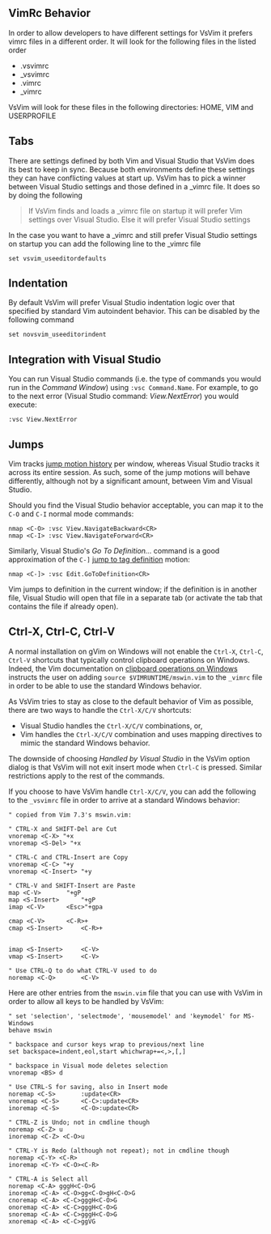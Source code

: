 ## VimRc Behavior

In order to allow developers to have different settings for VsVim it prefers vimrc files in a different order.  It will look for the following files in the listed order

* .vsvimrc
* _vsvimrc
* .vimrc
* _vimrc

VsVim will look for these files in the following directories: HOME, VIM and USERPROFILE

## Tabs 

There are settings defined by both Vim and Visual Studio that VsVim does its best to keep in sync.  Because both environments define these settings they can have conflicting values at start up.  VsVim has to pick a winner between Visual Studio settings and those defined in a _vimrc file.  It does so by doing the following

> If VsVim finds and loads a _vimrc file on startup it will prefer Vim settings over Visual Studio.  Else it will prefer Visual Studio settings

In the case you want to have a _vimrc and still prefer Visual Studio settings on startup you can add the following line to the _vimrc file 

    set vsvim_useeditordefaults

## Indentation

By default VsVim will prefer Visual Studio indentation logic over that specified by standard Vim autoindent behavior.  This can be disabled by the following command

    set novsvim_useeditorindent

## Integration with Visual Studio

You can run Visual Studio commands (i.e. the type of commands you would run in the *Command Window*) using `:vsc Command.Name`. For example, to go to the next error (Visual Studio command: *View.NextError*) you would execute: 

    :vsc View.NextError

## Jumps

Vim tracks [jump motion history](http://vimdoc.sourceforge.net/htmldoc/motion.html#jump-motions) per window, whereas Visual Studio tracks it across its entire session. As such, some of the jump motions will behave differently, although not by a significant amount, between Vim and Visual Studio.

Should you find the Visual Studio behavior acceptable, you can map it to the `C-O` and `C-I` normal mode commands:

    nmap <C-O> :vsc View.NavigateBackward<CR>
    nmap <C-I> :vsc View.NavigateForward<CR>


Similarly, Visual Studio's *Go To Definition...* command is a good approximation of the `C-]` [jump to tag definition](http://vimdoc.sourceforge.net/htmldoc/tagsrch.html#CTRL-]) motion:

    nmap <C-]> :vsc Edit.GoToDefinition<CR>

Vim jumps to definition in the current window; if the definition is in another file, Visual Studio will open that file in a separate tab (or activate the tab that contains the file if already open).

<a name="clipboard"></a>
## Ctrl-X, Ctrl-C, Ctrl-V

A normal installation on gVim on Windows will not enable the `Ctrl-X`, `Ctrl-C`, `Ctrl-V` shortcuts that typically control clipboard operations on Windows. Indeed, the Vim documentation on [clipboard operations on Windows](http://vimdoc.sourceforge.net/htmldoc/gui_w32.html#gui-clipboard) instructs the user on adding `source $VIMRUNTIME/mswin.vim` to the `_vimrc` file in order to be able to use the standard Windows behavior.

As VsVim tries to stay as close to the default behavior of Vim as possible, there are two ways to handle the `Ctrl-X/C/V` shortcuts:
* Visual Studio handles the `Ctrl-X/C/V` combinations, or,
* Vim handles the `Ctrl-X/C/V` combination and uses mapping directives to mimic the standard Windows behavior.

The downside of choosing *Handled by Visual Studio* in the VsVim option dialog is that VsVim will not exit insert mode when `Ctrl-C` is pressed. Similar restrictions apply to the rest of the commands.

If you choose to have VsVim handle `Ctrl-X/C/V`, you can add the following to the `_vsvimrc` file in order to arrive at a standard Windows behavior:
```vim
" copied from Vim 7.3's mswin.vim:

" CTRL-X and SHIFT-Del are Cut
vnoremap <C-X> "+x
vnoremap <S-Del> "+x

" CTRL-C and CTRL-Insert are Copy
vnoremap <C-C> "+y
vnoremap <C-Insert> "+y

" CTRL-V and SHIFT-Insert are Paste
map <C-V>		"+gP
map <S-Insert>		"+gP
imap <C-V>		<Esc>"+gpa

cmap <C-V>		<C-R>+
cmap <S-Insert>		<C-R>+


imap <S-Insert>		<C-V>
vmap <S-Insert>		<C-V>

" Use CTRL-Q to do what CTRL-V used to do
noremap <C-Q>		<C-V>
```

Here are other entries from the `mswin.vim` file that you can use with VsVim in order to allow all keys to be handled by VsVim:

```vim
" set 'selection', 'selectmode', 'mousemodel' and 'keymodel' for MS-Windows
behave mswin

" backspace and cursor keys wrap to previous/next line
set backspace=indent,eol,start whichwrap+=<,>,[,]

" backspace in Visual mode deletes selection
vnoremap <BS> d

" Use CTRL-S for saving, also in Insert mode
noremap <C-S>		:update<CR>
vnoremap <C-S>		<C-C>:update<CR>
inoremap <C-S>		<C-O>:update<CR>

" CTRL-Z is Undo; not in cmdline though
noremap <C-Z> u
inoremap <C-Z> <C-O>u

" CTRL-Y is Redo (although not repeat); not in cmdline though
noremap <C-Y> <C-R>
inoremap <C-Y> <C-O><C-R>

" CTRL-A is Select all
noremap <C-A> gggH<C-O>G
inoremap <C-A> <C-O>gg<C-O>gH<C-O>G
cnoremap <C-A> <C-C>gggH<C-O>G
onoremap <C-A> <C-C>gggH<C-O>G
snoremap <C-A> <C-C>gggH<C-O>G
xnoremap <C-A> <C-C>ggVG

```